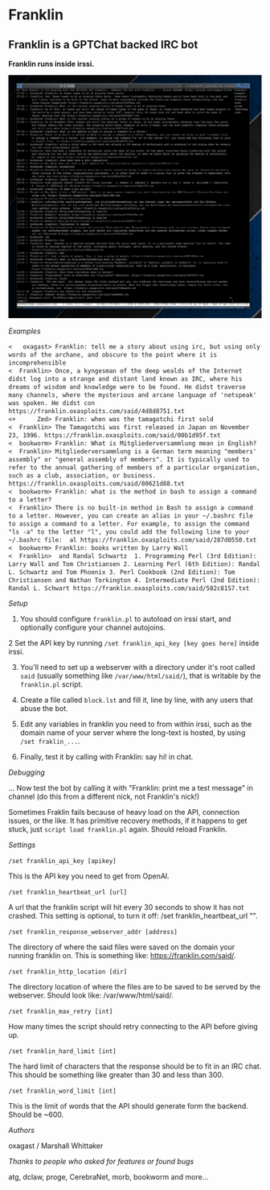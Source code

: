 # Franklin

## Franklin is a GPTChat backed IRC bot

**Franklin runs inside irssi.**

![irc](https://raw.githubusercontent.com/oxagast/Franklin/main/franklin-cheese.png)

*Examples*

```
<   oxagast> Franklin: tell me a story about using irc, but using only words of the archane, and obscure to the point where it is incomprehensible
<  Franklin> Once, a kyngesman of the deep wealds of the Internet didst log into a strange and distant land known as IRC, where his dreams of wisdom and knowledge were to be found. He didst traverse many channels, where the mysterious and arcane language of 'netspeak' was spoken. He didst con https://franklin.oxasploits.com/said/4d8d8751.txt
<+      Zed> Franklin: when was the tamagotchi first sold
<  Franklin> The Tamagotchi was first released in Japan on November 23, 1996. https://franklin.oxasploits.com/said/00b1d95f.txt
<  bookworm> Franklin: What is Mitgliederversammlung mean in English?
<  Franklin> Mitgliederversammlung is a German term meaning "members' assembly" or "general assembly of members". It is typically used to refer to the annual gathering of members of a particular organization, such as a club, association, or business. https://franklin.oxasploits.com/said/80621d88.txt
<  bookworm> Franklin: what is the method in bash to assign a command to a letter?
<  Franklin> There is no built-in method in Bash to assign a command to a letter. However, you can create an alias in your ~/.bashrc file to assign a command to a letter. For example, to assign the command "ls -a" to the letter "l", you could add the following line to your ~/.bashrc file:  al https://franklin.oxasploits.com/said/287d0550.txt 
<  bookworm> Franklin: books written by Larry Wall
<  Franklin>  and Randal Schwartz  1. Programming Perl (3rd Edition): Larry Wall and Tom Christiansen 2. Learning Perl (6th Edition): Randal L. Schwartz and Tom Phoenix 3. Perl Cookbook (2nd Edition): Tom Christiansen and Nathan Torkington 4. Intermediate Perl (2nd Edition): Randal L. Schwart https://franklin.oxasploits.com/said/582c8157.txt
```

*Setup*

1) You should configure `franklin.pl` to autoload on irssi start, and optionally configure your channel autojoins.

2 Set the API key by running `/set franklin_api_key [key goes here]` inside irssi.

3) You'll need to set up a webserver with a directory under it's root called `said` (usually something like `/var/www/html/said/`),
that is writable by the `franklin.pl` script.

4) Create a file called `block.lst` and fill it, line by line, with any users that abuse the bot.

5) Edit any variables in franklin you need to from within irssi, such as the domain name of your server where the long-text is hosted,
   by using `/set fraklin_...`.

6) Finally, test it by calling with Franklin: say hi! in chat.

*Debugging*

... Now test the bot by calling it with "Franklin: print me a test message" in channel (do this from a different nick, 
not Franklin's nick!)

Sometimes Fraklin fails because of heavy load on the API, connection issues, or the like.  It has primitive recovery methods, if
it happens to get stuck, just `script load franklin.pl` again. Should reload Franklin.

*Settings*

`/set franklin_api_key [apikey]`

This is the API key you need to get from OpenAI.

`/set franklin_heartbeat_url [url]`

A url that the franklin script will hit every 30 seconds to show it has not crashed. This setting is optional, to turn it off: /set franklin_heartbeat_url "".

`/set franklin_response_webserver_addr [address]`

The directory of where the said files were saved on the domain your running franklin on. This is something like: https://franklin.com/said/.

`/set franklin_http_location [dir]`

The directory location of where the files are to be saved to be served by the webserver. Should look like: /var/www/html/said/.

`/set franklin_max_retry [int]`

How many times the script should retry connecting to the API before giving up.

`/set franklin_hard_limit [int]`

The hard limit of characters that the response should be to fit in an IRC chat.
This should be something like greater than 30 and less than 300.

`/set franklin_word_limit [int]`

This is the limit of words that the API should generate form the backend. Should
be ~600.

*Authors*

oxagast / Marshall Whittaker

*Thanks to people who asked for features or found bugs*

atg, dclaw, proge, CerebraNet, morb, bookworm and more...
